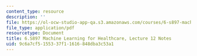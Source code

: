 ```yaml
---
content_type: resource
description: ''
file: https://ol-ocw-studio-app-qa.s3.amazonaws.com/courses/6-s897-machine-learning-for-healthcare-spring-2019/9c6a7cf5155337f11616848dba3c53a1_MIT6_S897S19_lec12note.pdf
file_type: application/pdf
resourcetype: Document
title: 6.S897 Machine Learning for Healthcare, Lecture 12 Notes
uid: 9c6a7cf5-1553-37f1-1616-848dba3c53a1
---
```

